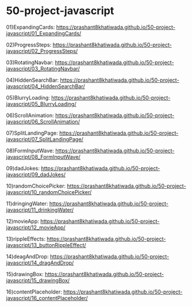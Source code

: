 # 50-project-javascript

01)ExpandingCards: https://prashant8khatiwada.github.io/50-project-javascript/01_ExpandingCards/

02)ProgressSteps: https://prashant8khatiwada.github.io/50-project-javascript/02_ProgressSteps/

03)RotatingNavbar: https://prashant8khatiwada.github.io/50-project-javascript/03_RotatingNavbar/

04)HiddenSearchBar: https://prashant8khatiwada.github.io/50-project-javascript/04_HiddenSearchBar/

05)BlurryLoading: https://prashant8khatiwada.github.io/50-project-javascript/05_BlurryLoading/

06)ScrollAnimation: https://prashant8khatiwada.github.io/50-project-javascript/06_ScrollAnimation/

07)SplitLandingPage: https://prashant8khatiwada.github.io/50-project-javascript/07_SplitLandingPage/

08)FormInputWave: https://prashant8khatiwada.github.io/50-project-javascript/08_FormInputWave/

09)dadJokes: https://prashant8khatiwada.github.io/50-project-javascript/09_dadJokes/

10)randomChoicePicker: https://prashant8khatiwada.github.io/50-project-javascript/10_randomChoicePicker/

11)dringingWater: https://prashant8khatiwada.github.io/50-project-javascript/11_drinkingWater/

12)movieApp: https://prashant8khatiwada.github.io/50-project-javascript/12_movieApp/

13)rippleEffects: https://prashant8khatiwada.github.io/50-project-javascript/13_buttonRippleEffect/

14)deagAndDrop: https://prashant8khatiwada.github.io/50-project-javascript/14_dragAndDrop/

15)drawingBox: https://prashant8khatiwada.github.io/50-project-javascript/15_drawingBox/

16)contentPlaceholder: https://prashant8khatiwada.github.io/50-project-javascript/16_contentPlaceholder/

